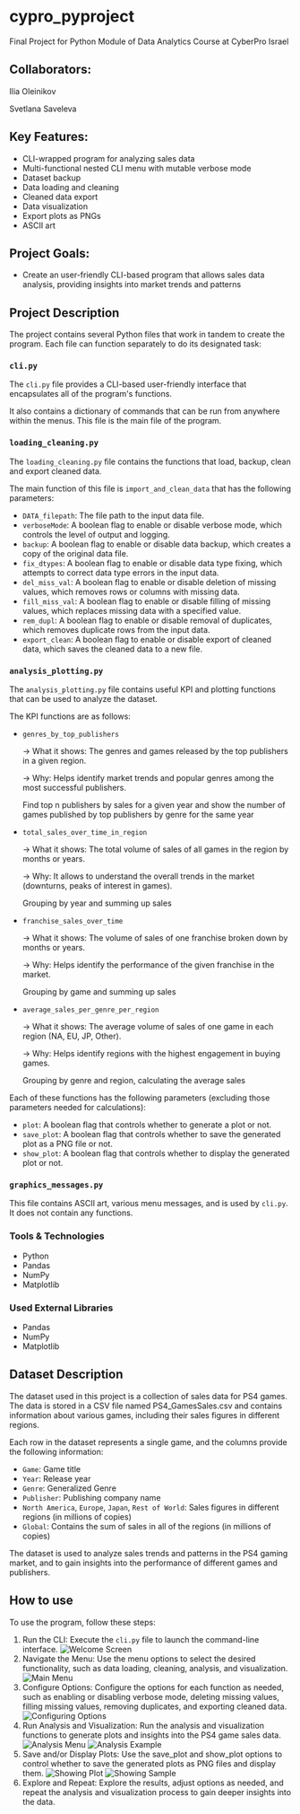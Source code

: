# cypro_pyproject
Final Project for Python Module of Data Analytics Course at CyberPro Israel
## Collaborators:
Ilia Oleinikov

Svetlana Saveleva

## Key Features:
- CLI-wrapped program for analyzing sales data
- Multi-functional nested CLI menu with mutable verbose mode
- Dataset backup
- Data loading and cleaning
- Cleaned data export
- Data visualization
- Export plots as PNGs
- ASCII art

## Project Goals:
- Create an user-friendly CLI-based program that allows sales data analysis, providing insights into market trends and patterns

## Project Description
The project contains several Python files that work in tandem to create the program. Each file can function separately to do its designated task:

### `cli.py`
The `cli.py` file provides a CLI-based user-friendly interface that encapsulates all of the program's functions.

It also contains a dictionary of commands that can be run from anywhere within the menus. This file is the main file of the program.

### `loading_cleaning.py`
The `loading_cleaning.py` file contains the functions that load, backup, clean and export cleaned data.

The main function of this file is `import_and_clean_data` that has the following parameters:
- `DATA_filepath`: The file path to the input data file.
- `verboseMode`: A boolean flag to enable or disable verbose mode, which controls the level of output and logging.
- `backup`: A boolean flag to enable or disable data backup, which creates a copy of the original data file.
- `fix_dtypes`: A boolean flag to enable or disable data type fixing, which attempts to correct data type errors in the input data.
- `del_miss_val`: A boolean flag to enable or disable deletion of missing values, which removes rows or columns with missing data.
- `fill_miss_val`: A boolean flag to enable or disable filling of missing values, which replaces missing data with a specified value.
- `rem_dupl`: A boolean flag to enable or disable removal of duplicates, which removes duplicate rows from the input data.
- `export_clean`: A boolean flag to enable or disable export of cleaned data, which saves the cleaned data to a new file.

### `analysis_plotting.py`
The `analysis_plotting.py` file contains useful KPI and plotting functions that can be used to analyze the dataset.

The KPI functions are as follows:
- `genres_by_top_publishers`

    → What it shows: The genres and games released by the top publishers in a given region.
    
    → Why: Helps identify market trends and popular genres among the most successful publishers.
    
    Find top n publishers by sales for a given year and show the number of games published by top publishers by genre for the same year

- `total_sales_over_time_in_region`

    → What it shows: The total volume of sales of all games in the region by months or years.
    
    → Why: It allows to understand the overall trends in 
    the market (downturns, peaks of interest in games).
    
    Grouping by year and summing up sales

- `franchise_sales_over_time`

    → What it shows: The volume of sales of one franchise broken down by months or years.
    
    → Why: Helps identify the performance of the given franchise in the market.
    
    Grouping by game and summing up sales

- `average_sales_per_genre_per_region`

    → What it shows: The average volume of sales of one game in each region (NA, EU, JP, Other).
    
    → Why: Helps identify regions with the highest engagement in buying games.
    
    Grouping by genre and region, calculating the average sales

Each of these functions has the following parameters (excluding those parameters needed for calculations):

-  `plot`: A boolean flag that controls whether to generate a plot or not.
-  `save_plot`: A boolean flag that controls whether to save the generated plot as a PNG file or not.
-  `show_plot`: A boolean flag that controls whether to display the generated plot or not.

### `graphics_messages.py` 
This file contains ASCII art, various menu messages, and is used by `cli.py`. It does not contain any functions.

### Tools & Technologies
- Python
- Pandas
- NumPy
- Matplotlib

### Used External Libraries
- Pandas
- NumPy
- Matplotlib

## Dataset Description
The dataset used in this project is a collection of sales data for PS4 games. The data is stored in a CSV file named PS4_GamesSales.csv and contains information about various games, including their sales figures in different regions.

Each row in the dataset represents a single game, and the columns provide the following information:

- `Game`: Game title
- `Year`: Release year
- `Genre`: Generalized Genre
- `Publisher`: Publishing company name
- `North America`, `Europe`, `Japan`, `Rest of World`: Sales figures in different regions (in millions of copies)
- `Global`: Contains the sum of sales in all of the regions (in millions of copies)

The dataset is used to analyze sales trends and patterns in the PS4 gaming market, and to gain insights into the performance of different games and publishers.

## How to use
To use the program, follow these steps:

1. Run the CLI: Execute the `cli.py` file to launch the command-line interface.
![Welcome Screen](pics/welcomescreen.jpg)
2. Navigate the Menu: Use the menu options to select the desired functionality, such as data loading, cleaning, analysis, and visualization.
![Main Menu](pics/mainmenu.jpg)
3. Configure Options: Configure the options for each function as needed, such as enabling or disabling verbose mode, deleting missing values, filling missing values, removing duplicates, and exporting cleaned data.
![Configuring Options](pics/configuring.jpg)
4. Run Analysis and Visualization: Run the analysis and visualization functions to generate plots and insights into the PS4 game sales data.
![Analysis Menu](pics/analysismenu.jpg)
![Analysis Example](pics/analysisexample.jpg)
5. Save and/or Display Plots: Use the save_plot and show_plot options to control whether to save the generated plots as PNG files and display them.
![Showing Plot](pics/plotexample.jpg)
![Showing Sample](pics/sampleexample.jpg)
6. Explore and Repeat: Explore the results, adjust options as needed, and repeat the analysis and visualization process to gain deeper insights into the data.